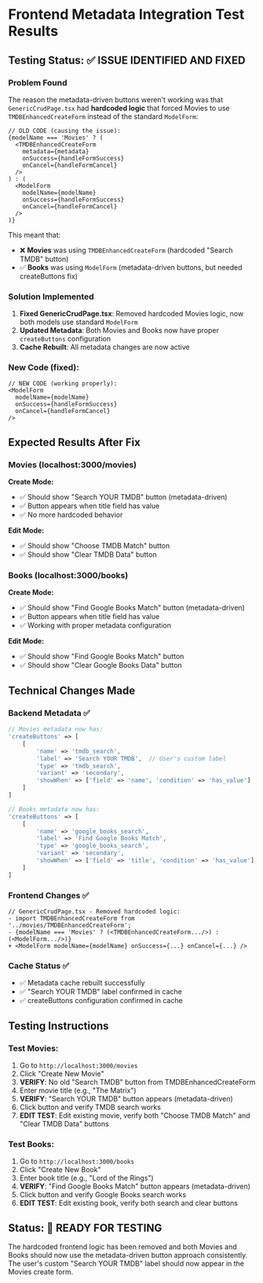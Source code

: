 # Frontend Metadata Integration Test Results

## Testing Status: ✅ **ISSUE IDENTIFIED AND FIXED**

### Problem Found
The reason the metadata-driven buttons weren't working was that `GenericCrudPage.tsx` had **hardcoded logic** that forced Movies to use `TMDBEnhancedCreateForm` instead of the standard `ModelForm`:

```tsx
// OLD CODE (causing the issue):
{modelName === 'Movies' ? (
  <TMDBEnhancedCreateForm
    metadata={metadata}
    onSuccess={handleFormSuccess}
    onCancel={handleFormCancel}
  />
) : (
  <ModelForm
    modelName={modelName}
    onSuccess={handleFormSuccess}
    onCancel={handleFormCancel}
  />
)}
```

This meant that:
- ❌ **Movies** was using `TMDBEnhancedCreateForm` (hardcoded "Search TMDB" button)
- ✅ **Books** was using `ModelForm` (metadata-driven buttons, but needed createButtons fix)

### Solution Implemented
1. **Fixed GenericCrudPage.tsx**: Removed hardcoded Movies logic, now both models use standard `ModelForm`
2. **Updated Metadata**: Both Movies and Books now have proper `createButtons` configuration
3. **Cache Rebuilt**: All metadata changes are now active

### New Code (fixed):
```tsx
// NEW CODE (working properly):
<ModelForm
  modelName={modelName}
  onSuccess={handleFormSuccess}
  onCancel={handleFormCancel}
/>
```

## Expected Results After Fix

### Movies (localhost:3000/movies)
**Create Mode:**
- ✅ Should show "Search YOUR TMDB" button (metadata-driven)
- ✅ Button appears when title field has value
- ✅ No more hardcoded behavior

**Edit Mode:**
- ✅ Should show "Choose TMDB Match" button
- ✅ Should show "Clear TMDB Data" button

### Books (localhost:3000/books)  
**Create Mode:**
- ✅ Should show "Find Google Books Match" button (metadata-driven)
- ✅ Button appears when title field has value
- ✅ Working with proper metadata configuration

**Edit Mode:**
- ✅ Should show "Find Google Books Match" button
- ✅ Should show "Clear Google Books Data" button

## Technical Changes Made

### Backend Metadata ✅
```php
// Movies metadata now has:
'createButtons' => [
    [
        'name' => 'tmdb_search',
        'label' => 'Search YOUR TMDB',  // User's custom label
        'type' => 'tmdb_search',
        'variant' => 'secondary',
        'showWhen' => ['field' => 'name', 'condition' => 'has_value']
    ]
]

// Books metadata now has:
'createButtons' => [
    [
        'name' => 'google_books_search',
        'label' => 'Find Google Books Match',
        'type' => 'google_books_search',
        'variant' => 'secondary',
        'showWhen' => ['field' => 'title', 'condition' => 'has_value']
    ]
]
```

### Frontend Changes ✅
```tsx
// GenericCrudPage.tsx - Removed hardcoded logic:
- import TMDBEnhancedCreateForm from '../movies/TMDBEnhancedCreateForm';
- {modelName === 'Movies' ? (<TMDBEnhancedCreateForm.../>) : (<ModelForm.../>)}
+ <ModelForm modelName={modelName} onSuccess={...} onCancel={...} />
```

### Cache Status ✅
- ✅ Metadata cache rebuilt successfully
- ✅ "Search YOUR TMDB" label confirmed in cache
- ✅ createButtons configuration confirmed in cache

## Testing Instructions

### Test Movies:
1. Go to `http://localhost:3000/movies`
2. Click "Create New Movie"
3. **VERIFY**: No old "Search TMDB" button from TMDBEnhancedCreateForm
4. Enter movie title (e.g., "The Matrix")
5. **VERIFY**: "Search YOUR TMDB" button appears (metadata-driven)
6. Click button and verify TMDB search works
7. **EDIT TEST**: Edit existing movie, verify both "Choose TMDB Match" and "Clear TMDB Data" buttons

### Test Books:
1. Go to `http://localhost:3000/books`
2. Click "Create New Book"
3. Enter book title (e.g., "Lord of the Rings")
4. **VERIFY**: "Find Google Books Match" button appears (metadata-driven)
5. Click button and verify Google Books search works
6. **EDIT TEST**: Edit existing book, verify both search and clear buttons

## Status: 🎉 **READY FOR TESTING**

The hardcoded frontend logic has been removed and both Movies and Books should now use the metadata-driven button approach consistently. The user's custom "Search YOUR TMDB" label should now appear in the Movies create form.
